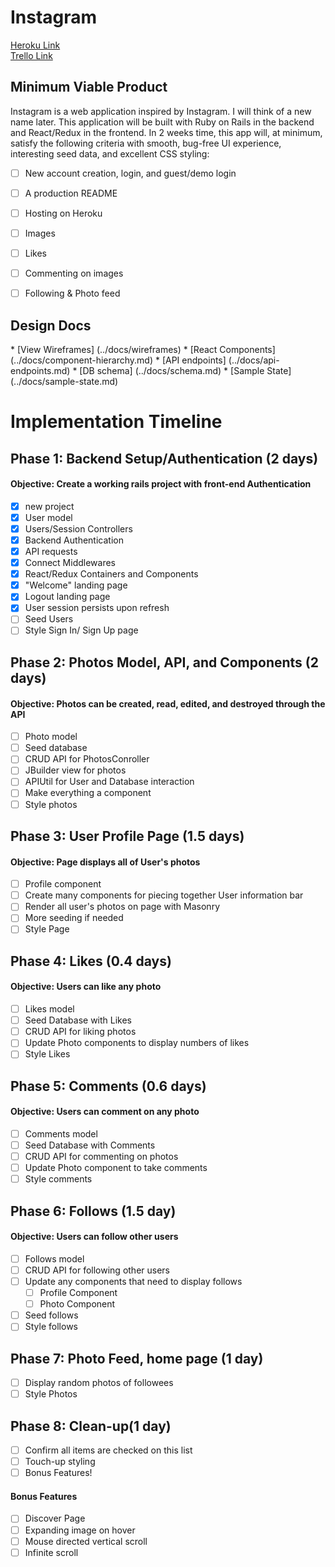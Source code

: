 <h1>Instagram</h1>

[Heroku Link](https://hikergram.com/)
<br>
[Trello Link](https://trello.com/b/9Rn9u5mH/instagramclone)

<h2>Minimum Viable Product</h2>
<p>Instagram is a web application inspired by Instagram. I will think of a new name later. This application will be built with Ruby on Rails in the backend and React/Redux in the frontend. In 2 weeks time, this app will, at minimum, satisfy the following criteria with smooth, bug-free UI experience, interesting seed data, and excellent CSS styling:</p>

- [ ] New account creation, login, and guest/demo login
- [ ] A production README
- [ ] Hosting on Heroku
- [ ] Images
- [ ] Likes
- [ ] Commenting on images
- [ ] Following & Photo feed


<h2>Design Docs</h2>
* [View Wireframes] (../docs/wireframes)
* [React Components] (../docs/component-hierarchy.md)
* [API endpoints] (../docs/api-endpoints.md)
* [DB schema] (../docs/schema.md)
* [Sample State] (../docs/sample-state.md)

# Implementation Timeline

## Phase 1: Backend Setup/Authentication (2 days)
#### Objective: Create a working rails project with front-end Authentication
- [X] new project
- [X] User model
- [X] Users/Session Controllers
- [X] Backend Authentication
- [X] API requests
- [X] Connect Middlewares
- [X] React/Redux Containers and Components
- [X] "Welcome" landing page
- [X] Logout landing page
- [X] User session persists upon refresh
- [ ] Seed Users
- [ ] Style Sign In/ Sign Up page

## Phase 2: Photos Model, API, and Components (2 days)
#### Objective: Photos can be created, read, edited, and destroyed through the API
- [ ] Photo model
- [ ] Seed database
- [ ] CRUD API for PhotosConroller
- [ ] JBuilder view for photos
- [ ] APIUtil for User and Database interaction
- [ ] Make everything a component
- [ ] Style photos

## Phase 3: User Profile Page (1.5 days)
#### Objective: Page displays all of User's photos
- [ ] Profile component
- [ ] Create many components for piecing together User information bar
- [ ] Render all user's photos on page with Masonry
- [ ] More seeding if needed
- [ ] Style Page

## Phase 4: Likes (0.4 days)
#### Objective: Users can like any photo
- [ ] Likes model
- [ ] Seed Database with Likes
- [ ] CRUD API for liking photos
- [ ] Update Photo components to display numbers of likes
- [ ] Style Likes

## Phase 5: Comments (0.6 days)
#### Objective: Users can comment on any photo
- [ ] Comments model
- [ ] Seed Database with Comments
- [ ] CRUD API for commenting on photos
- [ ] Update Photo component to take comments
- [ ] Style comments

## Phase 6: Follows (1.5 day)
#### Objective: Users can follow other users
- [ ] Follows model
- [ ] CRUD API for following other users
- [ ] Update any components that need to display follows
  - [ ] Profile Component
  - [ ] Photo Component
- [ ] Seed follows
- [ ] Style follows

## Phase 7: Photo Feed, home page (1 day)
- [ ] Display random photos of followees
- [ ] Style Photos

## Phase 8: Clean-up(1 day)
- [ ] Confirm all items are checked on this list
- [ ] Touch-up styling
- [ ] Bonus Features!

#### Bonus Features
- [ ] Discover Page
- [ ] Expanding image on hover
- [ ] Mouse directed vertical scroll
- [ ] Infinite scroll
